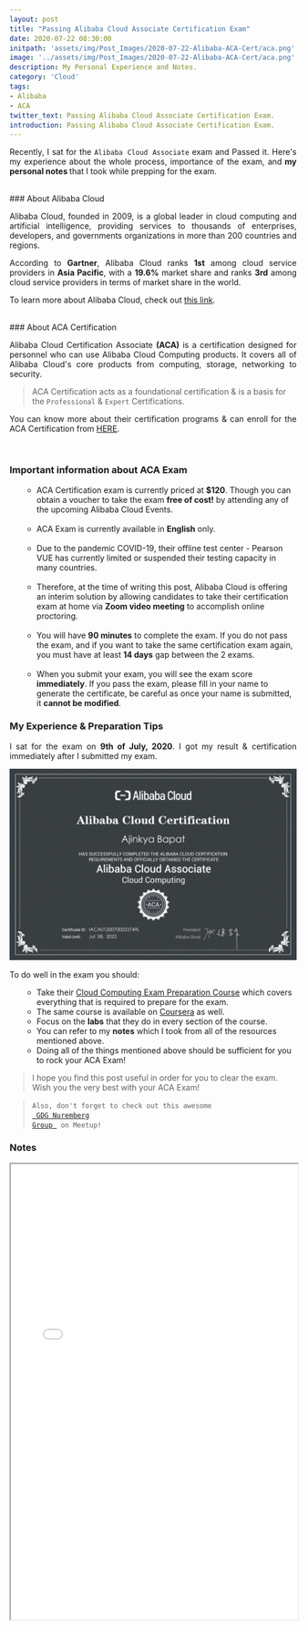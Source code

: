 ```yaml
---
layout: post
title: "Passing Alibaba Cloud Associate Certification Exam"
date: 2020-07-22 08:30:00
initpath: 'assets/img/Post_Images/2020-07-22-Alibaba-ACA-Cert/aca.png'
image: '../assets/img/Post_Images/2020-07-22-Alibaba-ACA-Cert/aca.png'
description: My Personal Experience and Notes.
category: 'Cloud'
tags:
- Alibaba
- ACA
twitter_text: Passing Alibaba Cloud Associate Certification Exam.
introduction: Passing Alibaba Cloud Associate Certification Exam.
---
```

<p align="justify">Recently, I sat for the <code>Alibaba Cloud Associate</code> exam and Passed it. Here's my experience about the whole process, importance of the exam, and<b> my personal notes </b> that I took while prepping for the exam.</p>


<br>
### About Alibaba Cloud

<p align="justify">Alibaba Cloud, founded in 2009, is a global leader in cloud computing and artificial intelligence, providing services to thousands of enterprises, developers, and governments organizations in more than 200 countries and regions.
</p>

<p align="justify">According to <b>Gartner</b>, Alibaba Cloud ranks <b>1st</b> among cloud service providers in <b>Asia Pacific</b>, with a <b>19.6%</b> market share and ranks <b>3rd</b> among cloud service providers in terms of market share in the world.
</p>

<p align="justify">To learn more about Alibaba Cloud, check out <a href="https://www.alibabacloud.com/about">this link</a>.</p>

<br>
### About ACA Certification

<p align="justify">Alibaba Cloud Certification Associate <b>(ACA)</b> is a certification designed for personnel who can use Alibaba Cloud Computing products. It covers all of Alibaba Cloud's core products from computing, storage, networking to security.
</p>

> ACA Certification acts as a foundational certification & is a basis for the <code>Professional</code> & <code>Expert</code> Certifications.


<p align="justify">You can know more about their certification programs & can enroll for the ACA Certification from <a href="https://edu.alibabacloud.com/certification">HERE</a>.
</p>

<br>

### Important information about ACA Exam

<ul><ul>

<li>ACA Certification exam is currently priced at <b>$120</b>. Though you can obtain a voucher to take the exam <b>free of cost!</b> by attending any of the upcoming Alibaba Cloud Events.</li>
<br>
<li>ACA Exam is currently available in <b>English</b> only.</li>
<br>
<li>Due to the pandemic COVID-19, their offline test center - Pearson VUE has currently limited or suspended their testing capacity in many countries.</li>
<br>
<li>Therefore, at the time of writing this post, Alibaba Cloud is offering an interim solution by allowing candidates to take their certification exam at home via <b>Zoom video meeting</b> to accomplish online proctoring.</li>
<br>
<li>You will have <b>90 minutes</b> to complete the exam. If you do not pass the exam, and if you want to take the same certification exam again, you must have at least <b>14 days</b> gap between the 2 exams.</li>
<br>
<li>When you submit your exam, you will see the exam score <b>immediately</b>. If you pass the exam, please fill in your name to generate the certificate, be careful as once your name is submitted, it <b>cannot be modified</b>.</li>

</ul></ul>


### My Experience & Preparation Tips

<p align="justify"> I sat for the exam on <b>9th of July, 2020</b>. I got my result & certification immediately after I submitted my exam.
 </p>

![placeholder](../assets/img/Post_Images/2020-07-22-Alibaba-ACA-Cert/cert.png "My ACA Certificate!")

To do well in the exam you should:

<ul><ul>
<li>Take their <a href="https://edu.alibabacloud.com/certification/clouder_acacloudcomputing">Cloud Computing Exam Preparation Course</a> which covers everything that is required to prepare for the exam.</li>

<li>The same course is available on <a href="https://www.coursera.org/learn/alibaba-cloud-computing">Coursera</a> as well.</li>

<li>Focus on the <b>labs</b> that they do in every section of the course.</li>

<li>You can refer to my <b>notes</b> which I took from all of the resources mentioned above.</li>

<li>Doing all of the things mentioned above should be sufficient for you to rock your ACA Exam!</li>
</ul></ul>


> I hope you find this post useful in order for you to clear the exam. Wish you the very best with your ACA Exam!

> <code>Also, don't forget to check out this awesome <a href="https://www.meetup.com/GDG-Cloud-Nuremberg/"> GDG Nuremberg Group </a> on Meetup!</code> 



### Notes

<iframe src="../assets/pdf/AlibabaACANotesByAjinkya.pdf" width="100%" height="800rem"></iframe>
